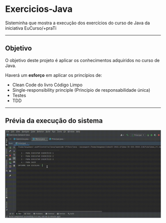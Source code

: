 # Exercicios-Java
Sisteminha  que mostra a execução dos exercícios do curso de Java da iniciativa EuCurso/+praTi

---

## Objetivo

O objetivo deste projeto é aplicar os conhecimentos adquiridos
no curso de Java.

Haverá um **esforço** em aplicar os princípios de:
* Clean Code do livro Código Limpo
* Single-responsibility principle (Princípio de responsabilidade única)
* Testes
* TDD
---
## Prévia da execução do sistema
![](demoSemana1.gif)